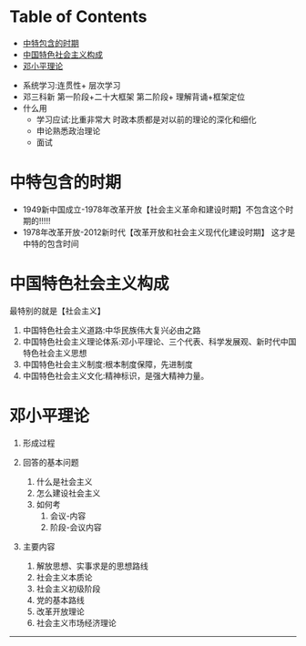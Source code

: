 # Table of Contents

* [中特包含的时期](#中特包含的时期)
* [中国特色社会主义构成](#中国特色社会主义构成)
* [邓小平理论](#邓小平理论)


+ 系统学习:连贯性+ 层次学习
+ 邓三科新 第一阶段+二十大框架 第二阶段+ 理解背诵+框架定位
+ 什么用
  + 学习应试:比重非常大 时政本质都是对以前的理论的深化和细化
  + 申论熟悉政治理论
  + 面试





# 中特包含的时期

- 1949新中国成立-1978年改革开放【社会主义革命和建设时期】不包含这个时期的!!!!!
-  1978年改革开放-2012新时代【改革开放和社会主义现代化建设时期】 这才是中特的包含时间



#  中国特色社会主义构成

最特别的就是【社会主义】



1. 中国特色社会主义道路:中华民族伟大复兴必由之路
2. 中国特色社会主义理论体系:邓小平理论、三个代表、科学发展观、新时代中国特色社会主义思想
3. 中国特色社会主义制度:根本制度保障，先进制度
4. 中国特色社会主义文化:精神标识，是强大精神力量。



# 邓小平理论
1. 形成过程
2. 回答的基本问题
   1. 什么是社会主义
   2.  怎么建设社会主义
   3. 如何考
      1. 会议-内容
      2. 阶段-会议内容

3. 主要内容
   1. 解放思想、实事求是的思想路线
   2. 社会主义本质论
   3. 社会主义初级阶段
   4. 党的基本路线
   5. 改革开放理论
   6. 社会主义市场经济理论

-------------------

